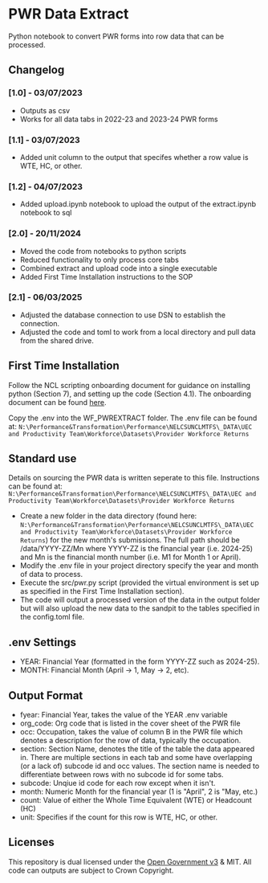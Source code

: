 # PWR Data Extract

Python notebook to convert PWR forms into row data that can be processed.

## Changelog

### [1.0] - 03/07/2023

- Outputs as csv
- Works for all data tabs in 2022-23 and 2023-24 PWR forms

### [1.1] - 03/07/2023

- Added unit column to the output that specifes whether a row value is WTE, HC, or other.

### [1.2] - 04/07/2023

- Added upload.ipynb notebook to upload the output of the extract.ipynb notebook to sql

### [2.0] - 20/11/2024

- Moved the code from notebooks to python scripts
- Reduced functionality to only process core tabs
- Combined extract and upload code into a single executable
- Added First Time Installation instructions to the SOP

### [2.1] - 06/03/2025

- Adjusted the database connection to use DSN to establish the connection.
- Adjusted the code and toml to work from a local directory and pull data from the shared drive.

## First Time Installation

Follow the NCL scripting onboarding document for guidance on installing python (Section 7), and setting up the code (Section 4.1).
The onboarding document can be found [here](https://nhs.sharepoint.com/:f:/r/sites/msteams_3c6e53/Shared%20Documents/Data%20Science?csf=1&web=1&e=ArWnMM).

Copy the .env into the WF_PWREXTRACT folder. The .env file can be found at: 
`N:\Performance&Transformation\Performance\NELCSUNCLMTFS\_DATA\UEC and Productivity Team\Workforce\Datasets\Provider Workforce Returns`

## Standard use
Details on sourcing the PWR data is written seperate to this file. Instructions can be found at: `N:\Performance&Transformation\Performance\NELCSUNCLMTFS\_DATA\UEC and Productivity Team\Workforce\Datasets\Provider Workforce Returns`

- Create a new folder in the data directory (found here: `N:\Performance&Transformation\Performance\NELCSUNCLMTFS\_DATA\UEC and Productivity Team\Workforce\Datasets\Provider Workforce Returns`) for the new month's submissions. The full path should be /data/YYYY-ZZ/Mn where YYYY-ZZ is the financial year (i.e. 2024-25) and Mn is the financial month number (i.e. M1 for Month 1 or April).
- Modify the .env file in your project directory specify the year and month of data to process.
- Execute the src/pwr.py script (provided the virtual environment is set up as specified in the First Time Installation section).
- The code will output a processed version of the data in the output folder but will also upload the new data to the sandpit to the tables specified in the config.toml file.

## .env Settings

- YEAR: Financial Year (formatted in the form YYYY-ZZ such as 2024-25).
- MONTH: Financial Month (April -> 1, May -> 2, etc).

## Output Format
- fyear: Financial Year, takes the value of the YEAR .env variable
- org_code: Org code that is listed in the cover sheet of the PWR file
- occ: Occupation, takes the value of column B in the PWR file which denotes a description for the row of data, typically the occupation.
- section: Section Name, denotes the title of the table the data appeared in. There are multiple sections in each tab and some have overlapping (or a lack of) subcode id and occ values. The section name is needed to differentiate between rows with no subcode id for some tabs.
- subcode: Unqiue id code for each row except when it isn't.
- month: Numeric Month for the financial year (1 is "April", 2 is "May, etc.)
- count: Value of either the Whole Time Equivalent (WTE) or Headcount (HC)
- unit: Specifies if the count for this row is WTE, HC, or other.

## Licenses
This repository is dual licensed under the [Open Government v3](https://www.nationalarchives.gov.uk/doc/open-government-licence/version/3/) & MIT. All code can outputs are subject to Crown Copyright.
